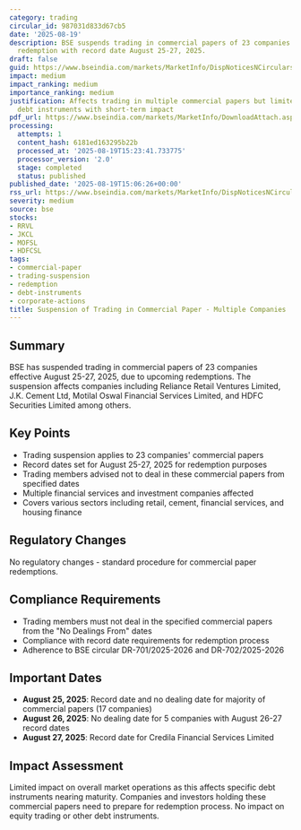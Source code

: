 ```yaml
---
category: trading
circular_id: 987031d833d67cb5
date: '2025-08-19'
description: BSE suspends trading in commercial papers of 23 companies due to upcoming
  redemption with record date August 25-27, 2025.
draft: false
guid: https://www.bseindia.com/markets/MarketInfo/DispNoticesNCirculars.aspx?Noticeid={337C8D95-0E2C-45D7-975A-A0E09179FA46}&noticeno=20250819-52&dt=08/19/2025&icount=52&totcount=52&flag=0
impact: medium
impact_ranking: medium
importance_ranking: medium
justification: Affects trading in multiple commercial papers but limited to specific
  debt instruments with short-term impact
pdf_url: https://www.bseindia.com/markets/MarketInfo/DownloadAttach.aspx?id=20250819-52&attachedId=
processing:
  attempts: 1
  content_hash: 6181ed163295b22b
  processed_at: '2025-08-19T15:23:41.733775'
  processor_version: '2.0'
  stage: completed
  status: published
published_date: '2025-08-19T15:06:26+00:00'
rss_url: https://www.bseindia.com/markets/MarketInfo/DispNoticesNCirculars.aspx?Noticeid={337C8D95-0E2C-45D7-975A-A0E09179FA46}&noticeno=20250819-52&dt=08/19/2025&icount=52&totcount=52&flag=0
severity: medium
source: bse
stocks:
- RRVL
- JKCL
- MOFSL
- HDFCSL
tags:
- commercial-paper
- trading-suspension
- redemption
- debt-instruments
- corporate-actions
title: Suspension of Trading in Commercial Paper - Multiple Companies
---
```


## Summary

BSE has suspended trading in commercial papers of 23 companies effective August 25-27, 2025, due to upcoming redemptions. The suspension affects companies including Reliance Retail Ventures Limited, J.K. Cement Ltd, Motilal Oswal Financial Services Limited, and HDFC Securities Limited among others.

## Key Points

- Trading suspension applies to 23 companies' commercial papers
- Record dates set for August 25-27, 2025 for redemption purposes
- Trading members advised not to deal in these commercial papers from specified dates
- Multiple financial services and investment companies affected
- Covers various sectors including retail, cement, financial services, and housing finance

## Regulatory Changes

No regulatory changes - standard procedure for commercial paper redemptions.

## Compliance Requirements

- Trading members must not deal in the specified commercial papers from the "No Dealings From" dates
- Compliance with record date requirements for redemption process
- Adherence to BSE circular DR-701/2025-2026 and DR-702/2025-2026

## Important Dates

- **August 25, 2025**: Record date and no dealing date for majority of commercial papers (17 companies)
- **August 26, 2025**: No dealing date for 5 companies with August 26-27 record dates
- **August 27, 2025**: Record date for Credila Financial Services Limited

## Impact Assessment

Limited impact on overall market operations as this affects specific debt instruments nearing maturity. Companies and investors holding these commercial papers need to prepare for redemption process. No impact on equity trading or other debt instruments.